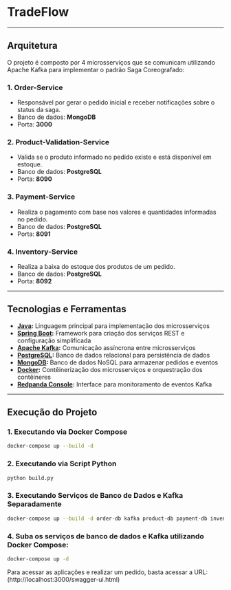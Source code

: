 # TradeFlow
---
##  Arquitetura
O projeto é composto por 4 microsserviços que se comunicam utilizando Apache Kafka para implementar o padrão Saga Coreografado:

### 1. Order-Service
- Responsável por gerar o pedido inicial e receber notificações sobre o status da saga.  
- Banco de dados: **MongoDB**  
- Porta: **3000**  

### 2. Product-Validation-Service
- Valida se o produto informado no pedido existe e está disponível em estoque.  
- Banco de dados: **PostgreSQL**  
- Porta: **8090**  

### 3. Payment-Service
- Realiza o pagamento com base nos valores e quantidades informadas no pedido.  
- Banco de dados: **PostgreSQL**  
- Porta: **8091**  

### 4. Inventory-Service
- Realiza a baixa do estoque dos produtos de um pedido.  
- Banco de dados: **PostgreSQL**  
- Porta: **8092**  

---

## Tecnologias e Ferramentas  
- **[Java](https://www.java.com/pt-BR/):** Linguagem principal para implementação dos microsserviços  
- **[Spring Boot](https://spring.io/projects/spring-boot):** Framework para criação dos serviços REST e configuração simplificada  
- **[Apache Kafka](https://kafka.apache.org/):** Comunicação assíncrona entre microsserviços  
- **[PostgreSQL](https://www.postgresql.org/):** Banco de dados relacional para persistência de dados  
- **[MongoDB](https://www.mongodb.com/):** Banco de dados NoSQL para armazenar pedidos e eventos  
- **[Docker](https://www.docker.com/):** Contêinerização dos microsserviços e orquestração dos contêineres  
- **[Redpanda Console](https://www.redpanda.com/):** Interface para monitoramento de eventos Kafka  

---

## Execução do Projeto
### 1. Executando via Docker Compose
```bash
docker-compose up --build -d
```
### 2. Executando via Script Python  
```bash
python build.py
```
### 3. Executando Serviços de Banco de Dados e Kafka Separadamente  
```bash
docker-compose up --build -d order-db kafka product-db payment-db inventory-db
```
### 4. Suba os serviços de banco de dados e Kafka utilizando Docker Compose:  
```bash
docker-compose up -d
```
Para acessar as aplicações e realizar um pedido, basta acessar a URL: (http://localhost:3000/swagger-ui.html) 
